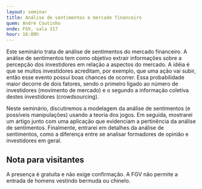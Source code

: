 ```yaml
---
layout: seminar
title: Análise de sentimentos e mercado financeiro
quem: André Coutinho  
onde: FGV, sala 317
hour: 16:00h
---
```


Este seminário trata de análise de sentimentos do mercado
financeiro. A análise de sentimentos tem como objetivo extrair
informações sobre a percepção dos investidores em relação a aspectos
do mercado. A idéia é que se muitos investidores acreditam, por
exemplo, que uma ação vai subir, então esse evento possui boas chances
de ocorrer. Essa probabilidade maior decorre de dois fatores, sendo o
primeiro ligado ao número de investidores (movimento de mercado) e o
segundo a informação coletiva destes investidores (crowdsourcing).

Neste seminário, discutiremos a modelagem da análise de sentimentos (e
possíveis manipulações) usando a teoria dos jogos. Em seguida,
mostrarei um artigo junto com uma aplicação que evidenciam a
pertinência da análise de sentimentos. Finalmente, entrarei em
detalhes da análise de sentimentos, como a diferença entre se analisar
formadores de opinião e investidores em geral.


## Nota para visitantes

A presença é gratuíta e não exige confirmação. A FGV não permite a
entrada de homens vestindo bermuda ou chinelo.

